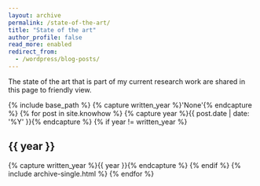 ```yaml
---
layout: archive
permalink: /state-of-the-art/
title: "State of the art"
author_profile: false
read_more: enabled
redirect_from:
  - /wordpress/blog-posts/
---
```


The state of the art that is part of my current research work are shared in this page to friendly view.

{% include base_path %}
{% capture written_year %}'None'{% endcapture %}
{% for post in site.knowhow %}
  {% capture year %}{{ post.date | date: '%Y' }}{% endcapture %}
  {% if year != written_year %}
    <h2 id="{{ year | slugify }}" class="archive__subtitle">{{ year }}</h2>
    {% capture written_year %}{{ year }}{% endcapture %}
  {% endif %}
  {% include archive-single.html %}
{% endfor %}
